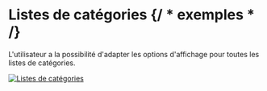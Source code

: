 # Listes de catégories {/ * exemples * /}

L'utilisateur a la possibilité d'adapter les options d'affichage pour toutes les listes de catégories.

[![Listes de catégories](../../../../assets/images/en/system-administration/administration/user-settings/user-interface/2-ui.png)](../../../../assets/images/en/system-administration/administration/user-settings/user-interface/2-ui.png)
